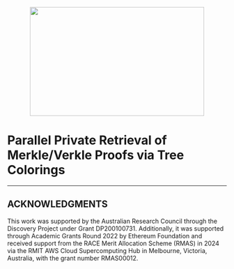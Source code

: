 <p align="center">
  <img width="400" height="250" src="https://github.com/cnquang/cnquang/assets/87842051/574661fe-a0fb-489a-bc99-027cf6af3460">
</p>

# Parallel Private Retrieval of Merkle/Verkle Proofs via Tree Colorings






---
## ACKNOWLEDGMENTS 
This work was supported by the Australian Research Council through the Discovery Project under Grant DP200100731. Additionally, it was supported through Academic Grants Round 2022 by Ethereum Foundation and received support from the RACE Merit Allocation Scheme (RMAS) in 2024 via the RMIT AWS Cloud Supercomputing Hub in Melbourne, Victoria, Australia, with the grant number RMAS00012.
